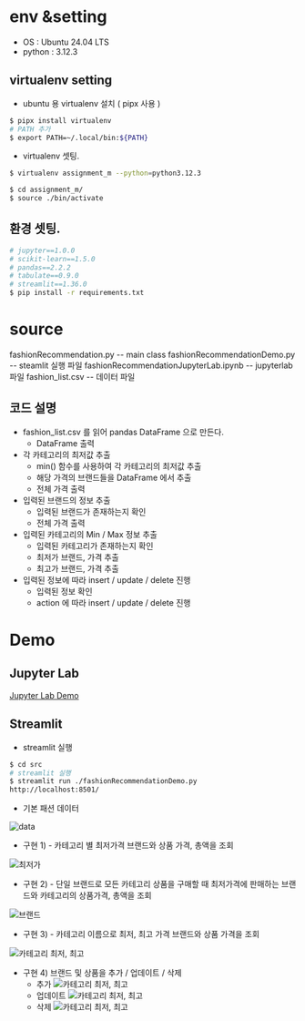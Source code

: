 # env &setting
* OS : Ubuntu 24.04 LTS
* python : 3.12.3

## virtualenv setting

* ubuntu 용 virtualenv 설치 ( pipx 사용 )
```bash
$ pipx install virtualenv
# PATH 추가
$ export PATH=~/.local/bin:${PATH}
```
* virtualenv 셋팅.
```bash
$ virtualenv assignment_m --python=python3.12.3

$ cd assignment_m/
$ source ./bin/activate

```
## 환경 셋팅.
```bash
# jupyter==1.0.0
# scikit-learn==1.5.0
# pandas==2.2.2
# tabulate==0.9.0
# streamlit==1.36.0
$ pip install -r requirements.txt
```

# source
fashionRecommendation.py                -- main class
fashionRecommendationDemo.py            -- steamlit 실행 파일
fashionRecommendationJupyterLab.ipynb   -- jupyterlab 파일
fashion_list.csv                        -- 데이터 파일
## 코드 설명
* fashion_list.csv 를 읽어 pandas DataFrame 으로 만든다.
    * DataFrame 출력
* 각 카테고리의 최저값 추출
    * min() 함수를 사용하여 각 카테고리의 최저값 추출
    * 해당 가격의 브랜드들을 DataFrame 에서 추출
    * 전체 가격 출력
* 입력된 브랜드의 정보 추출 
    * 입력된 브랜드가 존재하는지 확인
    * 전체 가격 출력
* 입력된 카테고리의 Min / Max 정보 추출
    * 입력된 카테고리가 존재하는지 확인
    * 최저가 브랜드, 가격 추출
    * 최고가 브랜드, 가격 추출
* 입력된 정보에 따라 insert / update / delete 진행
    * 입력된 정보 확인
    * action 에 따라 insert / update / delete 진행

#  Demo
## Jupyter Lab
[Jupyter Lab Demo](src/fashionRecommendationJupyterLab.ipynb)
## Streamlit
* streamlit 실행
```bash
$ cd src
# streamlit 실행
$ streamlit run ./fashionRecommendationDemo.py
http://localhost:8501/
```
* 기본 패션 데이터

![data](img/fashion_information.png)

* 구현 1) - 카테고리 별 최저가격 브랜드와 상품 가격, 총액을 조회

![최저가](img/minimum.png)

* 구현 2) - 단일 브랜드로 모든 카테고리 상품을 구매할 때 최저가격에 판매하는 브랜드와 카테고리의 상품가격, 총액을 조회

![브랜드](img/brand.png)

* 구현 3) - 카테고리 이름으로 최저, 최고 가격 브랜드와 상품 가격을 조회

![카테고리 최저, 최고](img/category_min_max.png)

* 구현 4) 브랜드 및 상품을 추가 / 업데이트 / 삭제
    * 추가
![카테고리 최저, 최고](img/insert.png)
    * 업데이트
![카테고리 최저, 최고](img/update.png)
    * 삭제
![카테고리 최저, 최고](img/delete.png)


